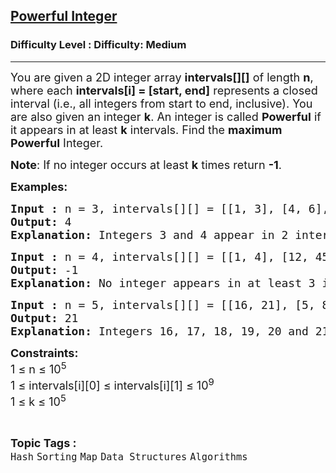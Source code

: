 <h2><a href="https://www.geeksforgeeks.org/problems/powerfull-integer--170647/1?_gl=1*1gsfet7*_up*MQ..*_gs*MQ..&gclid=Cj0KCQjwhafEBhCcARIsAEGZEKJ8WK1vExYJ54zGMwiczzcmUnGxQ347DIUfyFHomzUedEnrRszUKxgaAg1SEALw_wcB&gbraid=0AAAAAC9yBkB7rn2o4IGOy6u-8DiOgyK8D">Powerful Integer</a></h2><h3>Difficulty Level : Difficulty: Medium</h3><hr><div class="problems_problem_content__Xm_eO"><p><span style="font-size: 18px;">You are given a 2D integer array <strong>intervals[][]</strong> of length <strong>n</strong>, where each <strong>intervals[i] = [start, end]</strong> represents a closed interval (i.e., all integers from start to end, inclusive). You are also given an integer <strong>k</strong>. An integer is called <strong>Powerful</strong> if it appears in at least <strong>k</strong> intervals. Find the <strong>maximum Powerful</strong> Integer.</span></p>
<p><span style="font-size: 18px;"><strong>Note</strong>: If no integer occurs at least <strong>k</strong> times return <strong>-1</strong>.</span></p>
<p><span style="font-size: 18px;"><strong>Examples:</strong></span></p>
<pre><span style="font-size: 18px;"><strong>Input : </strong>n = 3, intervals[][] = [[1, 3], [4, 6], [3, 4]], k = 2
<strong>Output: </strong>4
<strong>Explanation: </strong></span><span style="font-size: 18px;">Integers 3 and 4 appear in 2 intervals. The maximum is 4.</span></pre>
<pre><span style="font-size: 18px;"><strong>Input : </strong>n = 4, intervals[][] = [[1, 4], [12, 45], [3, 8], [10, 12]], k = 3
<strong>Output: </strong>-1
<strong>Explanation: </strong>No integer appears in at least 3 intervals.</span>
</pre>
<pre><span style="font-size: 18px;"><strong>Input : </strong>n = 5, intervals[][] = [[16, 21], [5, 8], [12, 17], [17, 29], [9, 24]], k = 3
<strong>Output: </strong>21
<strong>Explanation: </strong>Integers 16, 17, 18, 19, 20 and 21 appear in at least 3 intervals. The maximum is 21.</span></pre>
<p><span style="font-size: 18px;"><strong>Constraints:</strong><br>1 ≤ n ≤ 10<sup>5</sup><br>1 ≤ intervals[i][0] ≤ intervals[i][1] ≤ 10<sup>9</sup><br>1 ≤ k ≤ 10<sup>5</sup></span></p></div><br><p><span style=font-size:18px><strong>Topic Tags : </strong><br><code>Hash</code>&nbsp;<code>Sorting</code>&nbsp;<code>Map</code>&nbsp;<code>Data Structures</code>&nbsp;<code>Algorithms</code>&nbsp;
